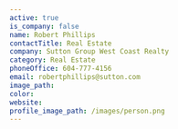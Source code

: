 ```yaml
---
active: true
is_company: false
name: Robert Phillips
contactTitle: Real Estate
company: Sutton Group West Coast Realty
category: Real Estate
phoneOffice: 604-777-4156
email: robertphillips@sutton.com
image_path:
color:
website:
profile_image_path: /images/person.png
---
```



